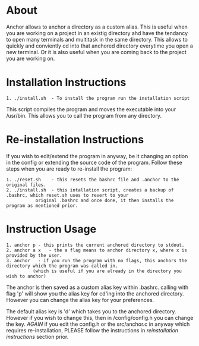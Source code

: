 # About

Anchor allows to anchor a directory as a custom alias. This is useful when you are working on a project in an existig directory
ahd have the tendancy to open many terminals and multitask in the same directory. This allows to quickly and conviently cd into that anchored directory everytime you open a new terminal. Or it is also useful when you are coming back to the project you are working on.



# Installation Instructions

	1. ./install.sh  - To install the program run the installation script

This script compiles the program and moves the executable into your /usr/bin. This allows you to call the program
from any directory.

# Re-installation Instructions

If you wish to edit/extend the program in anyway, be it changing an option in the config or extending
the source code of the program. Follow these steps when you are ready to re-install the program:

	1. ./reset.sh    - this resets the bashrc file and .anchor to the original files.
	2. ./install.sh  - this intallation script, creates a backup of .bashrc, which reset.sh uses to revert to your
			   original .bashrc and once done, it then installs the program as mentioned prior.




# Instruction Usage

	1. anchor p	- this prints the current anchored directory to stdout.
	2. anchor a x   - the a flag means to anchor directory x, where x is provided by the user.
	3. anchor	- if you run the program with no flags, this anchors the directory which the program was called in.
			  (which is useful if you are already in the directory you wish to anchor)



The anchor is then saved as a custom alias key within .bashrc. calling with flag 'p' will show you the alias key
for cd'ing into the anchored directory. However you can change the alias key for your preferences.


The default alias key is 'd' which takes you to the anchored directory. However if you wish to change this, then in
/config/config.h you can change the key. *AGAIN* if you edit the config.h or the src/anchor.c in anyway which requires
re-installation, PLEASE follow the instructions in *reinstallation instructions* section prior.

